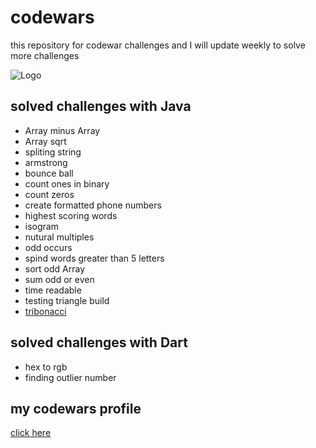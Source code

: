 
# codewars

this repository for codewar challenges and
 I will update weekly to solve more 
 challenges
 


![Logo](https://assets-global.website-files.com/62462834c60df92621c6b5be/62462c29f3165b55ea6255ea_light-text-logo-vertical.svg)


## solved challenges with Java

- Array minus Array
- Array sqrt
- spliting string
- armstrong
- bounce ball
- count ones in binary
- count zeros
- create formatted phone numbers
- highest scoring words
- isogram
- nutural multiples
- odd occurs
- spind words greater than 5 letters
- sort odd Array
- sum odd or even
- time readable
- testing triangle build
- [tribonacci](codeWar/tribonacci.java)

## solved challenges with Dart
- hex to rgb
- finding outlier number


## my codewars  profile

[click here](https://www.codewars.com/users/mstafa_majid_saeed)

